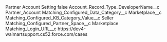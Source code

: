 <?xml version="1.0" encoding="UTF-8"?>
<CustomMetadata xmlns="http://soap.sforce.com/2006/04/metadata" xmlns:xsi="http://www.w3.org/2001/XMLSchema-instance" xmlns:xsd="http://www.w3.org/2001/XMLSchema">
    <label>Partner Account Setting</label>
    <protected>false</protected>
    <values>
        <field>Account_Record_Type_DeveloperName__c</field>
        <value xsi:type="xsd:string">Partner_Account</value>
    </values>
    <values>
        <field>Matching_Configured_Data_Category__c</field>
        <value xsi:type="xsd:string">Marketplace__c</value>
    </values>
    <values>
        <field>Matching_Configured_KB_Category_Value__c</field>
        <value xsi:type="xsd:string">Seller</value>
    </values>
    <values>
        <field>Matching_Configured_Partner_Space__c</field>
        <value xsi:type="xsd:string">Marketplace</value>
    </values>
    <values>
        <field>Matching_Login_URL__c</field>
        <value xsi:type="xsd:string">https://dev4-walmartsupport.cs52.force.com/cases</value>
    </values>
</CustomMetadata>
